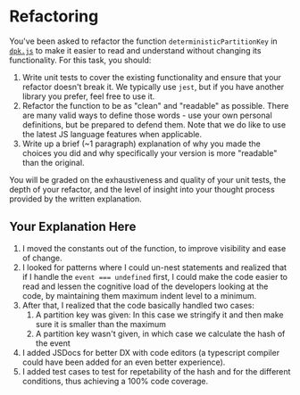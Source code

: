 # Refactoring

You've been asked to refactor the function `deterministicPartitionKey` in [`dpk.js`](dpk.js) to make it easier to read and understand without changing its functionality. For this task, you should:

1. Write unit tests to cover the existing functionality and ensure that your refactor doesn't break it. We typically use `jest`, but if you have another library you prefer, feel free to use it.
2. Refactor the function to be as "clean" and "readable" as possible. There are many valid ways to define those words - use your own personal definitions, but be prepared to defend them. Note that we do like to use the latest JS language features when applicable.
3. Write up a brief (~1 paragraph) explanation of why you made the choices you did and why specifically your version is more "readable" than the original.

You will be graded on the exhaustiveness and quality of your unit tests, the depth of your refactor, and the level of insight into your thought process provided by the written explanation.

## Your Explanation Here
1. I moved the constants out of the function, to improve visibility and ease of change.
2. I looked for patterns where I could un-nest statements and realized that if I handle the `event === undefined` first, I could make the code easier to read and lessen the cognitive load of the developers looking at the code, by maintaining them maximum indent level to a minimum.
3. After that, I realized that the code basically handled two cases:
   1. A partition key was given: In this case we stringify it and then make sure it is smaller than the maximum
   2. A partition key wasn't given, in which case we calculate the hash of the event
4. I added JSDocs for better DX with code editors (a typescript compiler could have been added for an even better experience).
5. I added test cases to test for repetability of the hash and for the different conditions, thus achieving a 100% code coverage.

